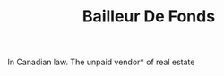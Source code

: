 ---
title: Bailleur De Fonds
letter: B
permalink: "/definitions/bailleur-de-fonds.html"
body: In Canadian law. The unpaid vendor* of real estate
published_at: '2018-07-07'
layout: post
---